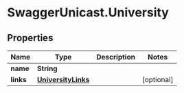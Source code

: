 # SwaggerUnicast.University

## Properties

Name | Type | Description | Notes
------------ | ------------- | ------------- | -------------
**name** | **String** |  | 
**links** | [**UniversityLinks**](UniversityLinks.md) |  | [optional] 


